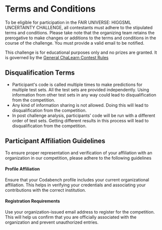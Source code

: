 # Terms and Conditions

To be eligible for participation in the FAIR UNIVERSE: HIGGSML UNCERTAINTY CHALLENGE, all contestants must adhere to the stipulated terms and conditions. Please take note that the organizing team retains the prerogative to make changes or additions to the terms and conditions in the course of the challenge. You must provide a valid email to be notified.

This challenge is for educational purposes only and no prizes are granted. It is governed by the [General ChaLearn Contest Rules](http://www.causality.inf.ethz.ch/GeneralChalearnContestRuleTerms.html)

## Disqualification Terms

- Participant's code is called multiple times to make predictions for multiple test sets. All the test sets are provided independently. Using information from other test sets in any way could lead to disqualification from the competition.
- Any kind of information sharing is not allowed. Doing this will lead to disqualification from the competition.
- In post challenge analysis, participants' code will be run with a different order of test sets. Getting different results in this process will lead to disqualification from the competition.

## Participant Affiliation Guidelines

To ensure proper representation and verification of your affiliation with an organization in our competition, please adhere to the following guidelines

#### Profile Affiliation

Ensure that your Codabench profile includes your current organizational affiliation. This helps in verifying your credentials and associating your contributions with the correct institution.

#### Registration Requirements

Use your organization-issued email address to register for the competition. This will help us confirm that you are officially associated with the organization and prevent unauthorized entries.